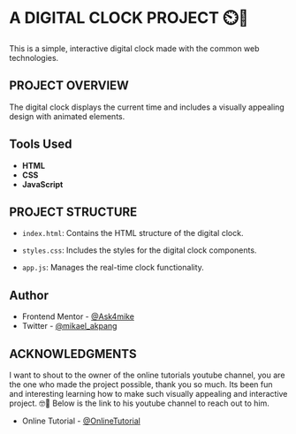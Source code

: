 # A DIGITAL CLOCK PROJECT ⏲️🚀

This is a simple, interactive digital clock made with the common web technologies.

## PROJECT OVERVIEW

The digital clock displays the current time and includes a visually appealing design with animated elements.

## Tools Used

- **HTML**
- **CSS**
- **JavaScript**

## PROJECT STRUCTURE

- `index.html`: Contains the HTML structure of the digital clock.

- `styles.css`: Includes the styles for the digital clock components.

- `app.js`: Manages the real-time clock functionality.

## Author

- Frontend Mentor - [@Ask4mike](https://www.frontendmentor.io/profile/Ask4mike)
- Twitter - [@mikael_akpang](https://www.twitter.com/mikael_akpang)

## ACKNOWLEDGMENTS

I want to shout to the owner of the online tutorials youtube channel, you are the one who made the project possible, thank you so much. Its been fun and interesting learning how to make such visually appealing and interactive project. 🤓🌟
Below is the link to his youtube channel to reach out to him.

- Online Tutorial - [@OnlineTutorial](https://www.youtube.com/@OnlineTutorialsYT)
